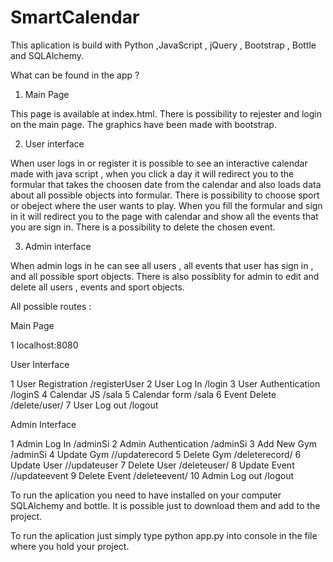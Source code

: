 # SmartCalendar

This aplication is build with Python ,JavaScript , jQuery , Bootstrap , Bottle and SQLAlchemy.

What can be found in the app ?

1) Main Page 

This page is available at index.html. There is possibility to rejester and login on the main page. The graphics have been made with bootstrap. 


2) User interface 

When user logs in or register it is possible to see an interactive calendar made with java script , when you click a day it will redirect you to the formular that takes the choosen date from the calendar and also loads data about all possible objects into formular. There is possibility to choose sport or obeject where the user wants to play. When you fill the formular and sign in it will redirect you to the page with calendar and show all the events that you are sign in. There is a possibility to delete the chosen event. 



3) Admin interface 

When admin logs in he can see all users , all events that user has sign in , and all possible sport objects. There is also possiblity for admin to edit and delete all users , events and sport objects. 


All possible routes : 

Main Page 

1 localhost:8080

User Interface

1 User Registration /registerUser 
2 User Log In /login 
3 User Authentication /loginS 
4 Calendar JS /sala 
5 Calendar form /sala 
6 Event Delete /delete/user/<id> 
7 User Log out /logout 
  
Admin Interface

1 Admin Log In /adminSi 
2 Admin Authentication /adminSi 
3 Add New Gym /adminSi 
4 Update Gym /<id>/updaterecord
5 Delete Gym /deleterecord/<id> 
6 Update User /<id>/updateuser 
7 Delete User /deleteuser/<id>
8 Update Event /<id>/updateevent 
9 Delete Event /deleteevent/<id>
10 Admin Log out /logout 
  
To run the aplication you need to have installed on your computer SQLAlchemy and bottle. It is possible just to download them and add to the project. 

To run the aplication just simply type python app.py into console in the file where you hold your project. 
  
  



